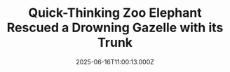 ---
title: "Quick-Thinking Zoo Elephant Rescued a Drowning Gazelle with its Trunk"
date: 2025-06-16T11:00:13.000Z
category: Human Kindness
externalLink: "https://www.goodnewsnetwork.org/quick-thinking-zoo-elephant-rescued-a-drowning-gazelle-with-its-trunk/"
image: ""
excerpt: "At a zoo in Guatemala, an elephant intervened to save its fellow enclosure-mate in a startling interspecies display of kindness that delighted zoogoers. At the Aurora Zoo in Guatemala City, a gazelle fell into the watering hole inside its enclosure and couldn’t climb over the steep rocky edge. An elephant who shared the enclosure with […] The post Quick-Thinking Zoo…"
---